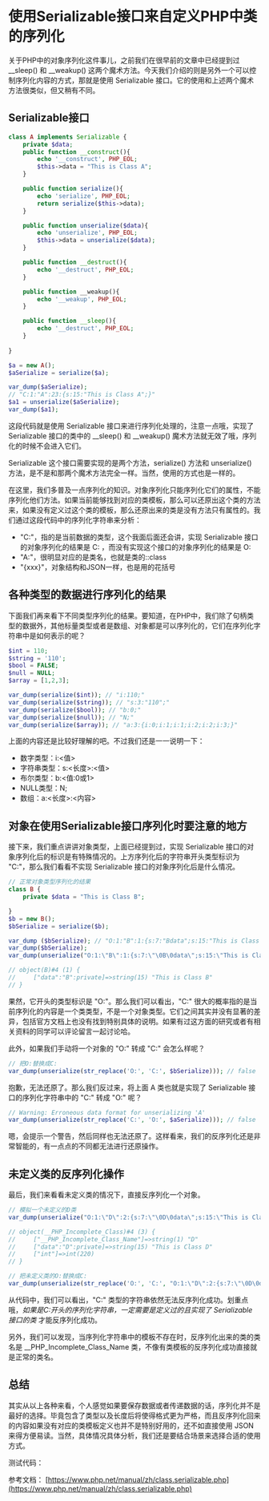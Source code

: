 # 使用Serializable接口来自定义PHP中类的序列化

关于PHP中的对象序列化这件事儿，之前我们在很早前的[]()文章中已经提到过 __sleep() 和 __weakup() 这两个魔术方法。今天我们介绍的则是另外一个可以控制序列化内容的方式，那就是使用 Serializable 接口。它的使用和上述两个魔术方法很类似，但又稍有不同。

## Serializable接口

```php
class A implements Serializable {
    private $data;
    public function __construct(){
        echo '__construct', PHP_EOL;
        $this->data = "This is Class A";
    }

    public function serialize(){
        echo 'serialize', PHP_EOL;
        return serialize($this->data);
    }

    public function unserialize($data){
        echo 'unserialize', PHP_EOL;
        $this->data = unserialize($data);
    }

    public function __destruct(){
        echo '__destruct', PHP_EOL;
    }

    public function __weakup(){
        echo '__weakup', PHP_EOL;
    }

    public function __sleep(){
        echo '__destruct', PHP_EOL;
    }
    
}

$a = new A();
$aSerialize = serialize($a);

var_dump($aSerialize);
// "C:1:"A":23:{s:15:"This is Class A";}"
$a1 = unserialize($aSerialize);
var_dump($a1);
```

这段代码就是使用 Serializable 接口来进行序列化处理的，注意一点哦，实现了 Serializable 接口的类中的 __sleep() 和 __weakup() 魔术方法就无效了哦，序列化的时候不会进入它们。

Serializable 这个接口需要实现的是两个方法，serialize() 方法和 unserialize() 方法，是不是和那两个魔术方法完全一样。当然，使用的方式也是一样的。

在这里，我们多普及一点序列化的知识。对象序列化只能序列化它们的属性，不能序列化他们方法。如果当前能够找到对应的类模板，那么可以还原出这个类的方法来，如果没有定义过这个类的模板，那么还原出来的类是没有方法只有属性的。我们通过这段代码中的序列化字符串来分析：

- "C:"，指的是当前数据的类型，这个我面后面还会讲，实现 Serializable 接口的对象序列化的结果是 C: ，而没有实现这个接口的对象序列化的结果是 O: 
- "A:"，很明显对应的是类名，也就是类的::class
- "{xxx}"，对象结构和JSON一样，也是用的花括号

## 各种类型的数据进行序列化的结果

下面我们再来看下不同类型序列化的结果。要知道，在PHP中，我们除了句柄类型的数据外，其他标量类型或者是数组、对象都是可以序列化的，它们在序列化字符串中是如何表示的呢？

```php
$int = 110;
$string = '110';
$bool = FALSE;
$null = NULL;
$array = [1,2,3];

var_dump(serialize($int)); // "i:110;"
var_dump(serialize($string)); // "s:3:"110";"
var_dump(serialize($bool)); // "b:0;"
var_dump(serialize($null)); // "N;"
var_dump(serialize($array)); // "a:3:{i:0;i:1;i:1;i:2;i:2;i:3;}"
```

上面的内容还是比较好理解的吧。不过我们还是一一说明一下：

- 数字类型：i:<值>
- 字符串类型：s:<长度>:<值>
- 布尔类型：b:<值:0或1>
- NULL类型：N;
- 数组：a:<长度>:<内容>

## 对象在使用Serializable接口序列化时要注意的地方

接下来，我们重点讲讲对象类型，上面已经提到过，实现 Serializable 接口的对象序列化后的标识是有特殊情况的。上方序列化后的字符串开头类型标识为 "C:"，那么我们看看不实现 Serializable 接口的对象序列化后是什么情况。

```php
// 正常对象类型序列化的结果
class B {
    private $data = "This is Class B";

}
$b = new B();
$bSerialize = serialize($b);

var_dump ($bSerialize); // "O:1:"B":1:{s:7:"Bdata";s:15:"This is Class B";}"
var_dump($bSerialize);
var_dump(unserialize("O:1:\"B\":1:{s:7:\"\0B\0data\";s:15:\"This is Class B\";}"));

// object(B)#4 (1) {
//     ["data":"B":private]=>string(15) "This is Class B"
// }
```

果然，它开头的类型标识是 "O:"。那么我们可以看出，"C:" 很大的概率指的是当前序列化的内容是一个类类型，不是一个对象类型。它们之间其实并没有显著的差异，包括官方文档上也没有找到特别具体的说明。如果有过这方面的研究或者有相关资料的同学可以评论留言一起讨论哈。

此外，如果我们手动将一个对象的 "O:" 转成 "C:" 会怎么样呢？

```php
// 把O:替换成C:
var_dump(unserialize(str_replace('O:', 'C:', $bSerialize))); // false
```

抱歉，无法还原了。那么我们反过来，将上面 A 类也就是实现了 Serializable 接口的序列化字符串中的 "C:" 转成 "O:" 呢？

```php
// Warning: Erroneous data format for unserializing 'A'
var_dump(unserialize(str_replace('C:', 'O:', $aSerialize))); // false
```

嗯，会提示一个警告，然后同样也无法还原了。这样看来，我们的反序列化还是非常智能的，有一点点的不同都无法进行还原操作。

## 未定义类的反序列化操作

最后，我们来看看未定义类的情况下，直接反序列化一个对象。

```php
// 模拟一个未定义的D类
var_dump(unserialize("O:1:\"D\":2:{s:7:\"\0D\0data\";s:15:\"This is Class D\";s:3:\"int\";i:220;}"));

// object(__PHP_Incomplete_Class)#4 (3) {
//     ["__PHP_Incomplete_Class_Name"]=>string(1) "D"
//     ["data":"D":private]=>string(15) "This is Class D"
//     ["int"]=>int(220)
// }

// 把未定义类的O:替换成C:
var_dump(unserialize(str_replace('O:', 'C:', "O:1:\"D\":2:{s:7:\"\0D\0data\";s:15:\"This is Class D\";s:3:\"int\";i:220;}"))); // false
```

从代码中，我们可以看出，"C:" 类型的字符串依然无法反序列化成功。划重点哦，*如果是C:开头的序列化字符串，一定需要是定义过的且实现了 Serializable 接口的类* 才能反序列化成功。

另外，我们可以发现，当序列化字符串中的模板不存在时，反序列化出来的类的类名是 __PHP_Incomplete_Class_Name 类，不像有类模板的反序列化成功直接就是正常的类名。

## 总结

其实从以上各种来看，个人感觉如果要保存数据或者传递数据的话，序列化并不是最好的选择。毕竟包含了类型以及长度后将使得格式更为严格，而且反序列化回来的内容如果没有对应的类模板定义也并不是特别好用的，还不如直接使用 JSON 来得方便易读。当然，具体情况具体分析，我们还是要结合场景来选择合适的使用方式。

测试代码：


参考文档：
[https://www.php.net/manual/zh/class.serializable.php](https://www.php.net/manual/zh/class.serializable.php)

